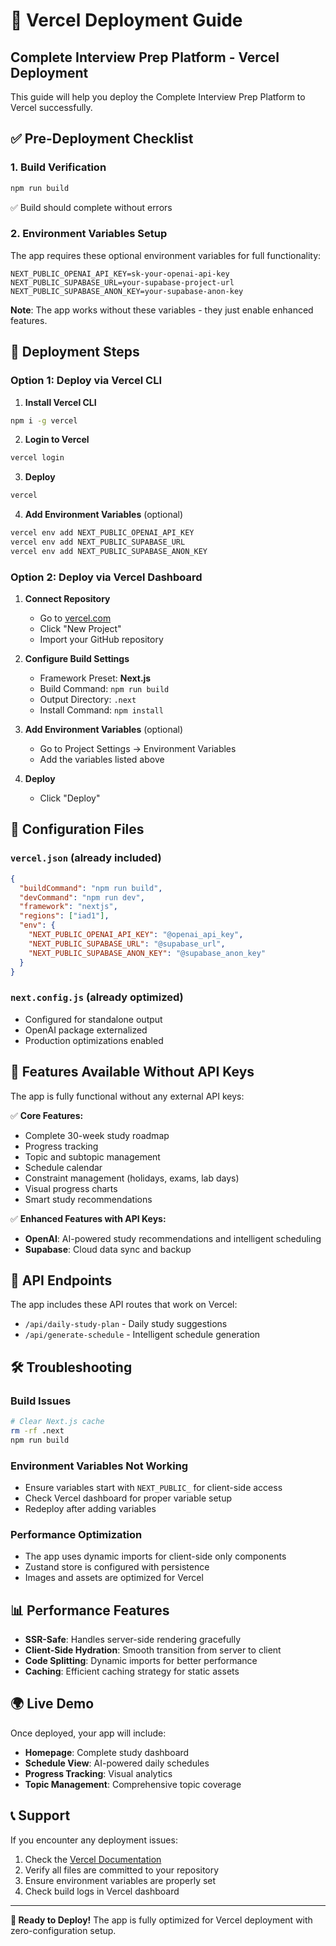 # 🚀 Vercel Deployment Guide

## Complete Interview Prep Platform - Vercel Deployment

This guide will help you deploy the Complete Interview Prep Platform to Vercel successfully.

## ✅ Pre-Deployment Checklist

### 1. **Build Verification**
```bash
npm run build
```
✅ Build should complete without errors

### 2. **Environment Variables Setup**
The app requires these optional environment variables for full functionality:

```env
NEXT_PUBLIC_OPENAI_API_KEY=sk-your-openai-api-key
NEXT_PUBLIC_SUPABASE_URL=your-supabase-project-url
NEXT_PUBLIC_SUPABASE_ANON_KEY=your-supabase-anon-key
```

**Note**: The app works without these variables - they just enable enhanced features.

## 🚀 Deployment Steps

### Option 1: Deploy via Vercel CLI

1. **Install Vercel CLI**
```bash
npm i -g vercel
```

2. **Login to Vercel**
```bash
vercel login
```

3. **Deploy**
```bash
vercel
```

4. **Add Environment Variables** (optional)
```bash
vercel env add NEXT_PUBLIC_OPENAI_API_KEY
vercel env add NEXT_PUBLIC_SUPABASE_URL
vercel env add NEXT_PUBLIC_SUPABASE_ANON_KEY
```

### Option 2: Deploy via Vercel Dashboard

1. **Connect Repository**
   - Go to [vercel.com](https://vercel.com)
   - Click "New Project"
   - Import your GitHub repository

2. **Configure Build Settings**
   - Framework Preset: **Next.js**
   - Build Command: `npm run build`
   - Output Directory: `.next`
   - Install Command: `npm install`

3. **Add Environment Variables** (optional)
   - Go to Project Settings → Environment Variables
   - Add the variables listed above

4. **Deploy**
   - Click "Deploy"

## 🔧 Configuration Files

### `vercel.json` (already included)
```json
{
  "buildCommand": "npm run build",
  "devCommand": "npm run dev",
  "framework": "nextjs",
  "regions": ["iad1"],
  "env": {
    "NEXT_PUBLIC_OPENAI_API_KEY": "@openai_api_key",
    "NEXT_PUBLIC_SUPABASE_URL": "@supabase_url", 
    "NEXT_PUBLIC_SUPABASE_ANON_KEY": "@supabase_anon_key"
  }
}
```

### `next.config.js` (already optimized)
- Configured for standalone output
- OpenAI package externalized
- Production optimizations enabled

## 📱 Features Available Without API Keys

The app is fully functional without any external API keys:

✅ **Core Features:**
- Complete 30-week study roadmap
- Progress tracking
- Topic and subtopic management
- Schedule calendar
- Constraint management (holidays, exams, lab days)
- Visual progress charts
- Smart study recommendations

✅ **Enhanced Features with API Keys:**
- **OpenAI**: AI-powered study recommendations and intelligent scheduling
- **Supabase**: Cloud data sync and backup

## 🔗 API Endpoints

The app includes these API routes that work on Vercel:

- `/api/daily-study-plan` - Daily study suggestions
- `/api/generate-schedule` - Intelligent schedule generation

## 🛠️ Troubleshooting

### Build Issues
```bash
# Clear Next.js cache
rm -rf .next
npm run build
```

### Environment Variables Not Working
- Ensure variables start with `NEXT_PUBLIC_` for client-side access
- Check Vercel dashboard for proper variable setup
- Redeploy after adding variables

### Performance Optimization
- The app uses dynamic imports for client-side only components
- Zustand store is configured with persistence
- Images and assets are optimized for Vercel

## 📊 Performance Features

- **SSR-Safe**: Handles server-side rendering gracefully
- **Client-Side Hydration**: Smooth transition from server to client
- **Code Splitting**: Dynamic imports for better performance
- **Caching**: Efficient caching strategy for static assets

## 🌍 Live Demo

Once deployed, your app will include:
- **Homepage**: Complete study dashboard
- **Schedule View**: AI-powered daily schedules
- **Progress Tracking**: Visual analytics
- **Topic Management**: Comprehensive topic coverage

## 📞 Support

If you encounter any deployment issues:

1. Check the [Vercel Documentation](https://vercel.com/docs)
2. Verify all files are committed to your repository
3. Ensure environment variables are properly set
4. Check build logs in Vercel dashboard

---

**🎉 Ready to Deploy!** The app is fully optimized for Vercel deployment with zero-configuration setup. 